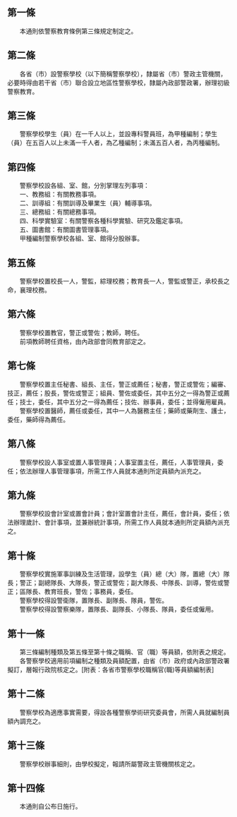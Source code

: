 第一條 
-------
　　本通則依警察教育條例第三條規定制定之。  


第二條 
-------
　　各省（市）設警察學校（以下簡稱警察學校），隸屬省（市）警政主管機關，必要時得由若干省（市）聯合設立地區性警察學校，隸屬內政部警政署，辦理初級警察教育。  


第三條 
-------
　　警察學校學生（員）在一千人以上，並設專科警員班，為甲種編制；學生（員）在五百人以上未滿一千人者，為乙種編制；未滿五百人者，為丙種編制。  


第四條 
-------
　　警察學校設各組、室、館，分別掌理左列事項：  
　　一、教務組：有關教務事項。  
　　二、訓導組：有關訓導及畢業生（員）輔導事項。  
　　三、總務組：有關總務事項。  
　　四、科學實驗室：有關警察各種科學實驗、研究及鑑定事項。  
　　五、圖書館：有關圖書管理事項。  
　　甲種編制警察學校各組、室、館得分股辦事。  


第五條 
-------
　　警察學校置校長一人，警監，綜理校務；教育長一人，警監或警正，承校長之命，襄理校務。  


第六條 
-------
　　警察學校置教官，警正或警佐；教師，聘任。  
　　前項教師聘任資格，由內政部會同教育部定之。  


第七條 
-------
　　警察學校置主任秘書、組長、主任，警正或薦任；秘書，警正或警佐；編審、技正，薦任；股長，警佐或警正；組員、警佐或委任，其中五分之一得為警正或薦任；技士，委任，其中五分之一得為薦任；技佐、辦事員，委任；並得僱用雇員。  
　　警察學校置醫師，薦任或委任，其中一人為醫務主任；藥師或藥劑生、護士，委任，藥師得為薦任。  


第八條 
-------
　　警察學校設人事室或置人事管理員；人事室置主任，薦任，人事管理員，委任；依法辦理人事管理事項，所需工作人員就本通則所定員額內派充之。  


第九條 
-------
　　警察學校設會計室或置會計員；會計室置會計主任，薦任，會計員，委任；依法辦理歲計、會計事項，並兼辦統計事項，所需工作人員就本通則所定員額內派充之。  


第十條 
-------
　　警察學校實施軍事訓練及生活管理，設學生（員）總（大）隊，置總（大）隊長；警正；副總隊長、大隊長，警正或警佐；副大隊長、中隊長、訓導，警佐或警正；區隊長、教育班長，警佐；事務員，委任。  
　　警察學校得設警衛隊，置隊長、副隊長、隊員，警佐。  
　　警察學校得設警察樂隊，置隊長、副隊長、小隊長、隊員，委任或僱用。  


第十一條 
---------
　　第三條編制種類及第五條至第十條之職稱、官（職）等員額，依附表之規定。  
　　各警察學校適用前項編制之種類及員額配置，由省（市）政府或內政部警政署擬訂，層報行政院核定之。[附表：各省市警察學校職稱官(職)等員額編制表]  


第十二條 
---------
　　警察學校為適應事實需要，得設各種警察學術研究委員會，所需人員就編制員額內調充之。  


第十三條 
---------
　　警察學校辦事細則，由學校擬定，報請所屬警政主管機關核定之。  


第十四條 
---------
　　本通則自公布日施行。